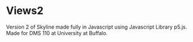 # Views2
Version 2 of Skyline made fully in Javascript using Javascript Library p5.js. Made for DMS 110 at University at Buffalo.
